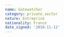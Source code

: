 ```yaml
---
name: Gatewatcher
category: private_sector
nature: Entreprise
nationality: France
date_signed: '2018-11-12'
---
```

    